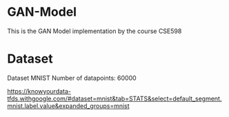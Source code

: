 # GAN-Model
This is the GAN Model implementation by the course CSE598

# Dataset
Dataset MNIST
    Number of datapoints: 60000
    
    
https://knowyourdata-tfds.withgoogle.com/#dataset=mnist&tab=STATS&select=default_segment.mnist.label.value&expanded_groups=mnist 
